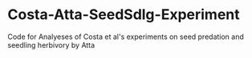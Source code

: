 # Costa-Atta-SeedSdlg-Experiment

Code for Analyeses of Costa et al's experiments on seed predation and seedling herbivory by Atta
